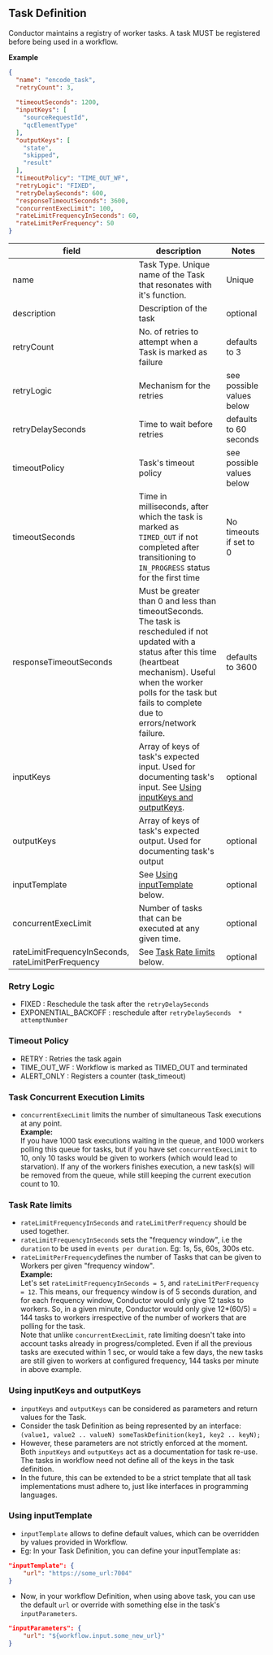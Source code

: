 ## Task Definition
Conductor maintains a registry of worker tasks.  A task MUST be registered before being used in a workflow.

**Example**
``` json
{
  "name": "encode_task",
  "retryCount": 3,
  
  "timeoutSeconds": 1200,
  "inputKeys": [
    "sourceRequestId",
    "qcElementType"
  ],
  "outputKeys": [
    "state",
    "skipped",
    "result"
  ],
  "timeoutPolicy": "TIME_OUT_WF",
  "retryLogic": "FIXED",
  "retryDelaySeconds": 600,
  "responseTimeoutSeconds": 3600,
  "concurrentExecLimit": 100,
  "rateLimitFrequencyInSeconds": 60,
  "rateLimitPerFrequency": 50
}
```

|field|description|Notes|
|---|---|---|
|name|Task Type. Unique name of the Task that resonates with it's function.|Unique|
|description|Description of the task|optional|
|retryCount|No. of retries to attempt when a Task is marked as failure|defaults to 3|
|retryLogic|Mechanism for the retries|see possible values below|
|retryDelaySeconds|Time to wait before retries|defaults to 60 seconds|
|timeoutPolicy|Task's timeout policy|see possible values below|
|timeoutSeconds|Time in milliseconds, after which the task is marked as `TIMED_OUT` if not completed after transitioning to `IN_PROGRESS` status for the first time|No timeouts if set to 0|
|responseTimeoutSeconds|Must be greater than 0 and less than timeoutSeconds. The task is rescheduled if not updated with a status after this time (heartbeat mechanism). Useful when the worker polls for the task but fails to complete due to errors/network failure.|defaults to 3600|
|inputKeys|Array of keys of task's expected input.  Used for documenting task's input. See [Using inputKeys and outputKeys](#using-inputkeys-and-outputkeys). |optional|
|outputKeys|Array of keys of task's expected output.  Used for documenting task's output|optional|
|inputTemplate|See [Using inputTemplate](#using-inputtemplate) below.|optional|
|concurrentExecLimit|Number of tasks that can be executed at any given time.|optional|
|rateLimitFrequencyInSeconds, rateLimitPerFrequency|See [Task Rate limits](#task-rate-limits) below.|optional|


### Retry Logic

* FIXED : Reschedule the task after the ```retryDelaySeconds```
* EXPONENTIAL_BACKOFF : reschedule after ```retryDelaySeconds  * attemptNumber```
 
### Timeout Policy

* RETRY : Retries the task again
* TIME_OUT_WF : Workflow is marked as TIMED_OUT and terminated
* ALERT_ONLY : Registers a counter (task_timeout)

### Task Concurrent Execution Limits

* `concurrentExecLimit` limits the number of simultaneous Task executions at any point.  
**Example:**  
If you have 1000 task executions waiting in the queue, and 1000 workers polling this queue for tasks, but if you have set `concurrentExecLimit` to 10, only 10 tasks would be given to workers (which would lead to starvation). If any of the workers finishes execution, a new task(s) will be removed from the queue, while still keeping the current execution count to 10.

### Task Rate limits

* `rateLimitFrequencyInSeconds` and `rateLimitPerFrequency` should be used together.
* `rateLimitFrequencyInSeconds` sets the "frequency window", i.e the `duration` to be used in `events per duration`. Eg: 1s, 5s, 60s, 300s etc.
* `rateLimitPerFrequency`defines the number of Tasks that can be given to Workers per given "frequency window".  
**Example:**  
Let's set `rateLimitFrequencyInSeconds = 5`, and `rateLimitPerFrequency = 12`. This means, our frequency window is of 5 seconds duration, and for each frequency window, Conductor would only give 12 tasks to workers. So, in a given minute, Conductor would only give 12*(60/5) = 144 tasks to workers irrespective of the number of workers that are polling for the task.  
Note that unlike `concurrentExecLimit`, rate limiting doesn't take into account tasks already in progress/completed. Even if all the previous tasks are executed within 1 sec, or would take a few days, the new tasks are still given to workers at configured frequency, 144 tasks per minute in above example.

### Using inputKeys and outputKeys

* `inputKeys` and `outputKeys` can be considered as parameters and return values for the Task. 
* Consider the task Definition as being represented by an interface: ```(value1, value2 .. valueN) someTaskDefinition(key1, key2 .. keyN);```
* However, these parameters are not strictly enforced at the moment. Both `inputKeys` and `outputKeys` act as a documentation for task re-use. The tasks in workflow need not define all of the keys in the task definition.
* In the future, this can be extended to be a strict template that all task implementations must adhere to, just like interfaces in programming languages.

### Using inputTemplate

* `inputTemplate` allows to define default values, which can be overridden by values provided in Workflow.
* Eg: In your Task Definition, you can define your inputTemplate as:

```json
"inputTemplate": {
    "url": "https://some_url:7004"
}
```

* Now, in your workflow Definition, when using above task, you can use the default `url` or override with something else in the task's `inputParameters`.

```json
"inputParameters": {
    "url": "${workflow.input.some_new_url}"
}
```
